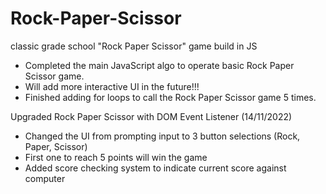 # Rock-Paper-Scissor
classic grade school "Rock Paper Scissor" game build in JS

- Completed the main JavaScript algo to operate basic Rock Paper Scissor game.
- Will add more interactive UI in the future!!!
- Finished adding for loops to call the Rock Paper Scissor game 5 times.

Upgraded Rock Paper Scissor with DOM Event Listener (14/11/2022)
- Changed the UI from prompting input to 3 button selections (Rock, Paper, Scissor)
- First one to reach 5 points will win the game
- Added score checking system to indicate current score against computer
